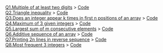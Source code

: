 

[Q1.Multiple of at least two digits](https://github.com/venuprasad3/NPAT-2017/wiki/Multiple-of-at-least-two-digits) > [Code](https://github.com/venuprasad3/NPAT-2017/blob/master/Q1.cpp)
<br>
[Q2.Triangle inequality](https://github.com/venuprasad3/NPAT-2017/wiki/Triangle-inequality) > [Code](https://github.com/venuprasad3/NPAT-2017/blob/master/Q2.cpp)<br>
[Q3.Does an integer appear k times in first n positions of an array](https://github.com/venuprasad3/NPAT-2017/wiki/Does-an-integer-appear-k-times-in-first-n-positions-of-an-array) > [Code](https://github.com/venuprasad3/NPAT-2017/blob/master/Q3.cpp)<br>
[Q4.Maximum of 3 given integers](https://github.com/venuprasad3/NPAT-2017/wiki/Maximum-of-3-given-integers) > [Code](https://github.com/venuprasad3/NPAT-2017/blob/master/Q4.cpp)<br>
[Q5.Largest sum of m consecutive elements](https://github.com/venuprasad3/NPAT-2017/wiki/Largest-sum-of-m-consecutive-elements) > [Code](https://github.com/venuprasad3/NPAT-2017/blob/master/Q5.cpp)<br>
[Q6.Additive sequence of an array](https://github.com/venuprasad3/NPAT-2017/wiki/Additive-sequence-of-an-array) > [Code](https://github.com/venuprasad3/NPAT-2017/blob/master/Q6.cpp)<br>
[Q7.Printing 2n lines in reverse sequence](https://github.com/venuprasad3/NPAT-2017/wiki/Printing-2n-lines-in-reverse-sequence) > [Code](#)<br>
[Q8.Most frequent 3 integers](https://github.com/venuprasad3/NPAT-2017/wiki/Most-frequent-3-integers) > [Code](https://github.com/venuprasad3/NPAT-2017/blob/master/Q8.cpp)<br>
